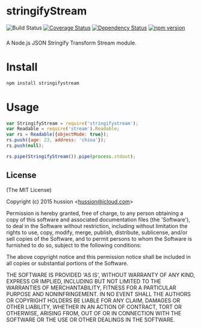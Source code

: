 # stringifyStream  
![Build Status](https://travis-ci.org/hussion/stringifyStream.svg?branch=master)
[![Coverage Status](https://coveralls.io/repos/hussion/stringifyStream/badge.svg?branch=master)](https://coveralls.io/r/hussion/stringifyStream?branch=master)
[![Dependency Status](https://gemnasium.com/hussion/stringifyStream.svg)](https://gemnasium.com/hussion/stringifyStream)
[![npm version](https://badge.fury.io/js/stringifystream.svg)](http://badge.fury.io/js/stringifystream)
### 
A Node.js JSON Stringify Transform Stream module.

# Install

```bash
npm install stringifystream
```

# Usage

```js
var StringifyStream = require('stringifystream');
var Readable = require('stream').Readable;
var rs = Readable({objectMode: true});
rs.push({age: 23, address: 'china'});
rs.push(null);

rs.pipe(StringifyStream()).pipe(process.stdout);
```  

## License 

(The MIT License)

Copyright (c) 2015 hussion &lt;hussion@icloud.com&gt;

Permission is hereby granted, free of charge, to any person obtaining
a copy of this software and associated documentation files (the
'Software'), to deal in the Software without restriction, including
without limitation the rights to use, copy, modify, merge, publish,
distribute, sublicense, and/or sell copies of the Software, and to
permit persons to whom the Software is furnished to do so, subject to
the following conditions:

The above copyright notice and this permission notice shall be
included in all copies or substantial portions of the Software.

THE SOFTWARE IS PROVIDED 'AS IS', WITHOUT WARRANTY OF ANY KIND,
EXPRESS OR IMPLIED, INCLUDING BUT NOT LIMITED TO THE WARRANTIES OF
MERCHANTABILITY, FITNESS FOR A PARTICULAR PURPOSE AND NONINFRINGEMENT.
IN NO EVENT SHALL THE AUTHORS OR COPYRIGHT HOLDERS BE LIABLE FOR ANY
CLAIM, DAMAGES OR OTHER LIABILITY, WHETHER IN AN ACTION OF CONTRACT,
TORT OR OTHERWISE, ARISING FROM, OUT OF OR IN CONNECTION WITH THE
SOFTWARE OR THE USE OR OTHER DEALINGS IN THE SOFTWARE.
